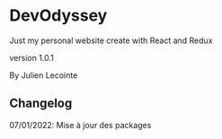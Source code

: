 # DevOdyssey

Just my personal website create with React and Redux

version 1.0.1

By Julien Lecointe

## Changelog
07/01/2022: Mise à jour des packages